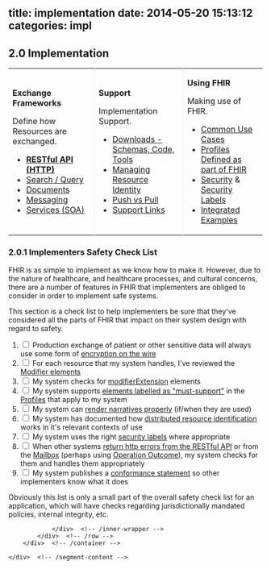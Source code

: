 title: implementation
date: 2014-05-20 15:13:12
categories: impl
---


## <span class="sectioncount">2.0<a name="2.0"> </a></span> Implementation

<table width="100%">
 <tr>
 <td>

**Exchange Frameworks**

Define how Resources are exchanged.

*   [**RESTful API (HTTP)**](http.html)
*   [Search / Query](search.html)
*   [Documents](documents.html)
*   [Messaging](messaging.html)
*   [Services (SOA)](services.html)
</td><td style="border-left: 1px solid #eeeeee">

**Support**

Implementation Support.

*   [Downloads - Schemas, Code, Tools](downloads.html)
*   [Managing Resource Identity](managing.html)
*   [Push vs Pull](pushpull.html)
*   [Support Links](support.html)
</td><td style="border-left: 1px solid #eeeeee">

**Using FHIR**

Making use of FHIR.

*   [Common Use Cases](usecases.html)
*   [Profiles Defined as part of FHIR](profilelist.html)
*   [Security](security.html) &amp;  [Security Labels](security-labels.html)
*   [Integrated Examples](integrated-examples.html)
</td></tr></table>

### <span class="sectioncount">2.0.1<a name="2.0.1"> </a></span> Implementers Safety Check List

FHIR is as simple to implement as we know how to make it. However, due to the nature of 
healthcare, and healthcare processes, and cultural concerns, there are a number of features in
FHIR that implementers are obliged to consider in order to implement safe systems.

This section is a check list to help implementers be sure that they've considered all the parts
of FHIR that impact on their system design with regard to safety. 

1.  <input type="checkbox"/> Production exchange of patient or other sensitive data will always use some form of [encryption on the wire](security.html#http)
2.  <input type="checkbox"/> For each resource that my system handles, I've reviewed the [Modifier elements](conformance-rules.html#isModifier)
3.  <input type="checkbox"/> My system checks for [modifierExtension](extensibility.html#modifierExtension) elements
4.  <input type="checkbox"/> My system supports [elements labelled as &quot;must-support&quot;](conformance-rules.html#mustSupport) in the [Profiles](profile.html) that apply to my system
5.  <input type="checkbox"/> My system can [render narratives properly](narrative.html#css) (if/when they are used)
6.  <input type="checkbox"/> My system has documented how [distributed resource identification](managing.html#distributed) works in it's relevant contexts of use
7.  <input type="checkbox"/> My system uses the right [security labels](security-labels.html#core) where appropriate
8.  <input type="checkbox"/> When other systems [return http errors from the RESTful API](http.html#summary) or from the [Mailbox](messaging.html#mailbox) (perhaps using [Operation Outcome](operationoutcome.html)), my system checks for them and handles them appropriately
9.  <input type="checkbox"/> My system publishes a [conformance statement](conformance.html) so other implementers know what it does 

Obviously this list is only a small part of the overall safety check list for an application, which will have checks regarding jurisdictionally mandated policies, internal integrity, etc.

</div>

				</div>  <!-- /inner-wrapper -->
            </div>  <!-- /row -->
        </div>  <!-- /container -->

    </div>  <!-- /segment-content -->